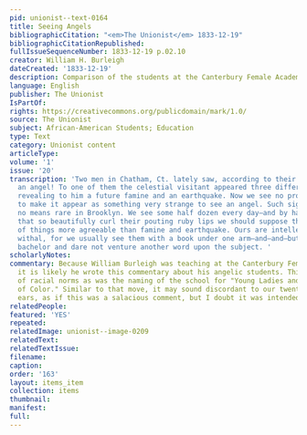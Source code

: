 ```yaml
---
pid: unionist--text-0164
title: Seeing Angels
bibliographicCitation: "<em>The Unionist</em> 1833-12-19"
bibliographicCitationRepublished: 
fullIssueSequenceNumber: 1833-12-19 p.02.10
creator: William H. Burleigh
dateCreated: '1833-12-19'
description: Comparison of the students at the Canterbury Female Academy to Angels!
language: English
publisher: The Unionist
IsPartOf: 
rights: https://creativecommons.org/publicdomain/mark/1.0/
source: The Unionist
subject: African-American Students; Education
type: Text
category: Unionist content
articleType: 
volume: '1'
issue: '20'
transcription: 'Two men in Chatham, Ct. lately saw, according to their own account,
  an angel! To one of them the celestial visitant appeared three different times,
  revealing to him a future famine and an earthquake. Now we see no propriety in trying
  to make it appear as something very strange to see an angel. Such sights are by
  no means rare in Brooklyn. We see some half dozen every day—and by happy smiles
  that so beautifully curl their pouting ruby lips we should suppose they were thinking
  of things more agreeable than famine and earthquake. Ours are intellectual angels
  withal, for we usually see them with a book under one arm—and—and—but we are a confirmed
  bachelor and dare not venture another word upon the subject. '
scholarlyNotes: 
commentary: Because William Burleigh was teaching at the Canterbury Female Academy,
  it is likely he wrote this commentary about his angelic students. This was as defiant
  of racial norms as was the naming of the school for "Young Ladies and Little Misses
  of Color." Similar to that move, it may sound discordant to our twenty-first century
  ears, as if this was a salacious comment, but I doubt it was intended that way.
relatedPeople: 
featured: 'YES'
repeated: 
relatedImage: unionist--image-0209
relatedText: 
relatedTextIssue: 
filename: 
caption: 
order: '163'
layout: items_item
collection: items
thumbnail: 
manifest: 
full: 
---
```


